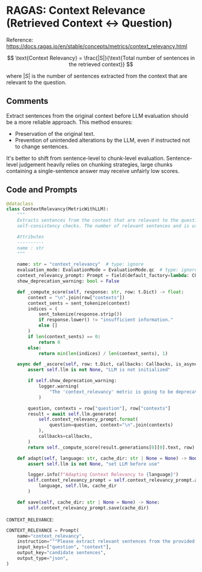 # RAGAS: Context Relevance (Retrieved Context <-> Question)
Reference: https://docs.ragas.io/en/stable/concepts/metrics/context_relevancy.html

$$
\text{Context Relevancy} =
\frac{|S|}{\text{Total number of sentences in the retrieved context}}
$$

where $|S|$ is the number of sentences extracted from the context that are relevant to the question.

## Comments

Extract sentences from the original context before LLM evaluation should be a more reliable approach. This method ensures:
- Preservation of the original text.
- Prevention of unintended alterations by the LLM, even if instructed not to change sentences.

It's better to shift from sentence-level to chunk-level evaluation. Sentence-level judgement heavily relies on chunking strategies, large chunks containing a single-sentence answer may receive unfairly low scores. 

## Code and Prompts

```python
@dataclass
class ContextRelevancy(MetricWithLLM):
    """
    Extracts sentences from the context that are relevant to the question with
    self-consistency checks. The number of relevant sentences and is used as the score.

    Attributes
    ----------
    name : str
    """

    name: str = "context_relevancy"  # type: ignore
    evaluation_mode: EvaluationMode = EvaluationMode.qc  # type: ignore
    context_relevancy_prompt: Prompt = field(default_factory=lambda: CONTEXT_RELEVANCE)
    show_deprecation_warning: bool = False

    def _compute_score(self, response: str, row: t.Dict) -> float:
        context = "\n".join(row["contexts"])
        context_sents = sent_tokenize(context)
        indices = (
            sent_tokenize(response.strip())
            if response.lower() != "insufficient information."
            else []
        )
        if len(context_sents) == 0:
            return 0
        else:
            return min(len(indices) / len(context_sents), 1)

    async def _ascore(self, row: t.Dict, callbacks: Callbacks, is_async: bool) -> float:
        assert self.llm is not None, "LLM is not initialized"

        if self.show_deprecation_warning:
            logger.warning(
                "The 'context_relevancy' metric is going to be deprecated soon! Please use the 'context_precision' metric instead. It is a drop-in replacement just a simple search and replace should work."  # noqa
            )

        question, contexts = row["question"], row["contexts"]
        result = await self.llm.generate(
            self.context_relevancy_prompt.format(
                question=question, context="\n".join(contexts)
            ),
            callbacks=callbacks,
        )
        return self._compute_score(result.generations[0][0].text, row)

    def adapt(self, language: str, cache_dir: str | None = None) -> None:
        assert self.llm is not None, "set LLM before use"

        logger.info(f"Adapting Context Relevancy to {language}")
        self.context_relevancy_prompt = self.context_relevancy_prompt.adapt(
            language, self.llm, cache_dir
        )

    def save(self, cache_dir: str | None = None) -> None:
        self.context_relevancy_prompt.save(cache_dir)
```

`CONTEXT_RELEVANCE`:

```python
CONTEXT_RELEVANCE = Prompt(
    name="context_relevancy",
    instruction="""Please extract relevant sentences from the provided context that is absolutely required answer the following question. If no relevant sentences are found, or if you believe the question cannot be answered from the given context, return the phrase "Insufficient Information".  While extracting candidate sentences you're not allowed to make any changes to sentences from given context.""",
    input_keys=["question", "context"],
    output_key="candidate sentences",
    output_type="json",
)
```
